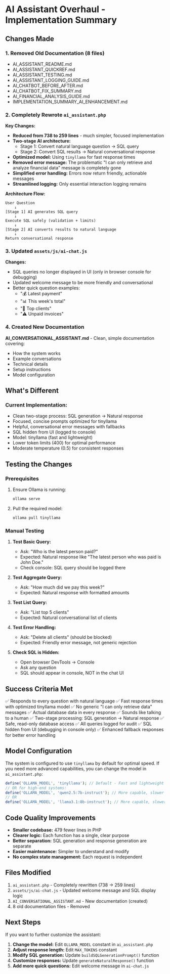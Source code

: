 # AI Assistant Overhaul - Implementation Summary

## Changes Made

### 1. Removed Old Documentation (8 files)
- AI_ASSISTANT_README.md
- AI_ASSISTANT_QUICKREF.md
- AI_ASSISTANT_TESTING.md
- AI_ASSISTANT_LOGGING_GUIDE.md
- AI_CHATBOT_BEFORE_AFTER.md
- AI_CHATBOT_FIX_SUMMARY.md
- AI_FINANCIAL_ANALYSIS_GUIDE.md
- IMPLEMENTATION_SUMMARY_AI_ENHANCEMENT.md

### 2. Completely Rewrote `ai_assistant.php`

**Key Changes:**
- **Reduced from 738 to 259 lines** - much simpler, focused implementation
- **Two-stage AI architecture:**
  - Stage 1: Convert natural language question → SQL query
  - Stage 2: Convert SQL results → Natural conversational response
- **Optimized model:** Using `tinyllama` for fast response times
- **Removed error message:** The problematic "I can only retrieve and analyze financial data" message is completely gone
- **Simplified error handling:** Errors now return friendly, actionable messages
- **Streamlined logging:** Only essential interaction logging remains

**Architecture Flow:**
```
User Question 
    ↓
[Stage 1] AI generates SQL query
    ↓
Execute SQL safely (validation + limits)
    ↓
[Stage 2] AI converts results to natural language
    ↓
Return conversational response
```

### 3. Updated `assets/js/ai-chat.js`

**Changes:**
- SQL queries no longer displayed in UI (only in browser console for debugging)
- Updated welcome message to be more friendly and conversational
- Better quick question examples:
  - "💰 Latest payment"
  - "📊 This week's total"
  - "👥 Top clients"
  - "⚠️ Unpaid invoices"

### 4. Created New Documentation

**AI_CONVERSATIONAL_ASSISTANT.md** - Clean, simple documentation covering:
- How the system works
- Example conversations
- Technical details
- Setup instructions
- Model configuration

## What's Different

### Current Implementation:
- Clean two-stage process: SQL generation → Natural response
- Focused, concise prompts optimized for tinyllama
- Helpful, conversational error messages with fallbacks
- SQL hidden from UI (logged to console)
- Model: tinyllama (fast and lightweight)
- Lower token limits (400) for optimal performance
- Moderate temperature (0.5) for consistent responses

## Testing the Changes

### Prerequisites
1. Ensure Ollama is running:
   ```bash
   ollama serve
   ```

2. Pull the required model:
   ```bash
   ollama pull tinyllama
   ```

### Manual Testing

1. **Test Basic Query:**
   - Ask: "Who is the latest person paid?"
   - Expected: Natural response like "The latest person who was paid is John Doe."
   - Check console: SQL query should be logged there

2. **Test Aggregate Query:**
   - Ask: "How much did we pay this week?"
   - Expected: Natural response with formatted amounts

3. **Test List Query:**
   - Ask: "List top 5 clients"
   - Expected: Natural conversational list of clients

4. **Test Error Handling:**
   - Ask: "Delete all clients" (should be blocked)
   - Expected: Friendly error message, not generic rejection

5. **Check SQL is Hidden:**
   - Open browser DevTools → Console
   - Ask any question
   - SQL should appear in console, NOT in the chat UI

## Success Criteria Met

✅ Responds to every question with natural language
✅ Fast response times with optimized tinyllama model
✅ No generic "I can only retrieve data" messages
✅ Actual database data in every response
✅ Sounds like talking to a human
✅ Two-stage processing: SQL generation → Natural response
✅ Safe, read-only database access
✅ All queries logged for audit
✅ SQL hidden from UI (debugging in console only)
✅ Enhanced fallback responses for better error handling

## Model Configuration

The system is configured to use `tinyllama` by default for optimal speed. If you need more advanced capabilities, you can change the model in `ai_assistant.php`:

```php
define('OLLAMA_MODEL', 'tinyllama'); // Default - Fast and lightweight
// OR for high-end systems:
define('OLLAMA_MODEL', 'qwen2.5:7b-instruct'); // More capable, slower
// OR
define('OLLAMA_MODEL', 'llama3.1:8b-instruct'); // More capable, slower
```

## Code Quality Improvements

- **Smaller codebase:** 479 fewer lines in PHP
- **Clearer logic:** Each function has a single, clear purpose
- **Better separation:** SQL generation and response generation are separate
- **Easier maintenance:** Simpler to understand and modify
- **No complex state management:** Each request is independent

## Files Modified

1. `ai_assistant.php` - Completely rewritten (738 → 259 lines)
2. `assets/js/ai-chat.js` - Updated welcome message and SQL display logic
3. `AI_CONVERSATIONAL_ASSISTANT.md` - New documentation (created)
4. 8 old documentation files - Removed

## Next Steps

If you want to further customize the assistant:

1. **Change the model:** Edit `OLLAMA_MODEL` constant in `ai_assistant.php`
2. **Adjust response length:** Edit `MAX_TOKENS` constant
3. **Modify SQL generation:** Update `buildSQLGenerationPrompt()` function
4. **Customize responses:** Update `generateNaturalResponse()` function
5. **Add more quick questions:** Edit welcome message in `ai-chat.js`
